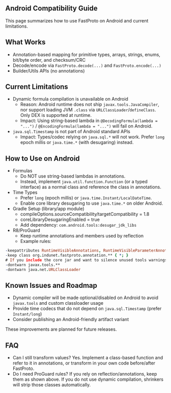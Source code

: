 ## Android Compatibility Guide

This page summarizes how to use FastProto on Android and current limitations.

## What Works

- Annotation-based mapping for primitive types, arrays, strings, enums, bit/byte order, and checksum/CRC
- Decode/encode via `FastProto.decode(...)` and `FastProto.encode(...)`
- Builder/Utils APIs (no annotations)

## Current Limitations

- Dynamic formula compilation is unavailable on Android
  - Reason: Android runtime does not ship `javax.tools.JavaCompiler`, nor support loading JVM `.class` via `URLClassLoader`/`defineClass`. Only DEX is supported at runtime.
  - Impact: Using string-based lambda in `@DecodingFormula(lambda = "...")` / `@EncodingFormula(lambda = "...")` will fail on Android.
- `java.sql.Timestamp` is not part of Android standard APIs
  - Impact: Types/codec relying on `java.sql.*` will not work. Prefer `long` epoch millis or `java.time.*` (with desugaring) instead.

## How to Use on Android

- Formulas
  - Do NOT use string-based lambdas in annotations.
  - Instead, implement `java.util.function.Function` (or a typed interface) as a normal class and reference the class in annotations.
- Time Types
  - Prefer `long` (epoch millis) or `java.time.Instant/LocalDateTime`.
  - Enable core library desugaring to use `java.time.*` on older Android.
- Gradle Setup (library/app module)
  - compileOptions.sourceCompatibility/targetCompatibility = 1.8
  - coreLibraryDesugaringEnabled = true
  - Add dependency: `com.android.tools:desugar_jdk_libs`
- R8/ProGuard
  - Keep runtime annotations and members used by reflection
  - Example rules:

```pro
-keepattributes RuntimeVisibleAnnotations, RuntimeVisibleParameterAnnotations, Signature, InnerClasses, EnclosingMethod
-keep class org.indunet.fastproto.annotation.** { *; }
# If you include the core jar and want to silence unused tools warnings:
-dontwarn javax.tools.**
-dontwarn java.net.URLClassLoader
```

## Known Issues and Roadmap

- Dynamic compiler will be made optional/disabled on Android to avoid `javax.tools` and custom classloader usage
- Provide time codecs that do not depend on `java.sql.Timestamp` (prefer `Instant/long`)
- Consider publishing an Android-friendly artifact variant

These improvements are planned for future releases.

## FAQ

- Can I still transform values? Yes. Implement a class-based function and refer to it in annotations, or transform in your own code before/after FastProto.
- Do I need ProGuard rules? If you rely on reflection/annotations, keep them as shown above. If you do not use dynamic compilation, shrinkers will strip those classes automatically. 